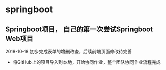 # springboot
Springboot项目， 
自己的第一次尝试Springboot Web项目
---------------------------------
2018-10-18  初步完成表单的增删改查，后续前端页面修改待完善

- 将GitHub上的项目导入到本地，开始协同作业，整个团队协同作业流程完成
